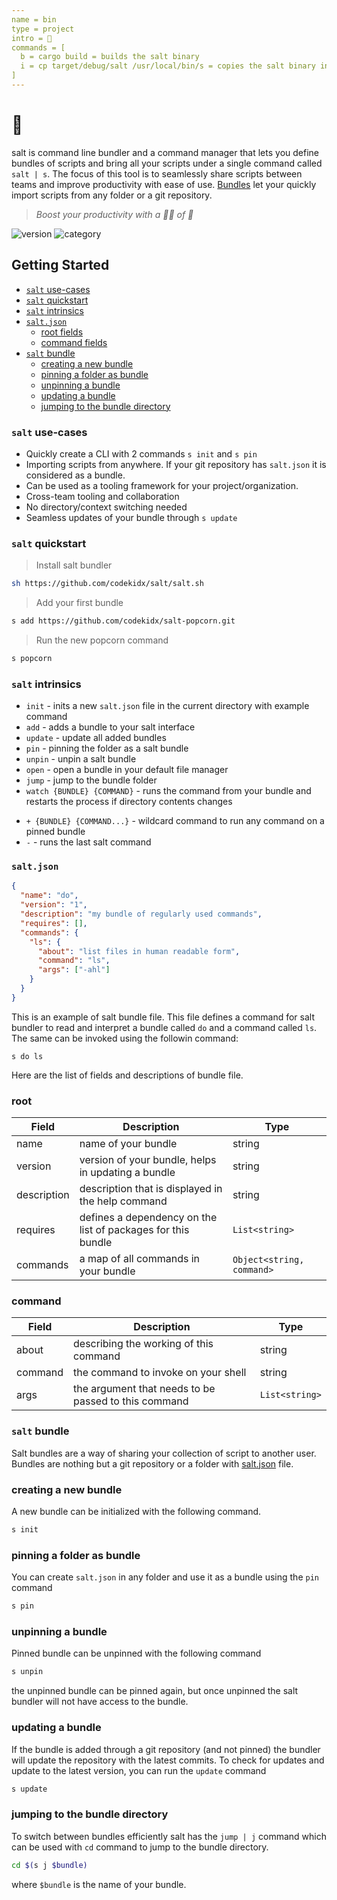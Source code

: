```yaml
---
name = bin
type = project
intro = 🧂
commands = [
  b = cargo build = builds the salt binary
  i = cp target/debug/salt /usr/local/bin/s = copies the salt binary in path
]
---
```


# 🧂

salt is command line bundler and a command manager that lets you define bundles
of scripts and bring all your scripts under a single command called `salt | s`.
The focus of this tool is to seamlessly share scripts between teams and improve
productivity with ease of use. [Bundles](#salt-bundle) let your quickly import
scripts from any folder or a git repository.

> _Boost your productivity with a 🤏🏻 of 🧂_

![version](https://img.shields.io/badge/version-v0.1.0-orange)
![category](https://img.shields.io/badge/beta-teal)

## Getting Started

- [`salt` use-cases](#salt-use-cases)
- [`salt` quickstart](#salt-quickstart)
- [`salt` intrinsics](#salt-intrinsics)
- [`salt.json`](#saltjson)
  - [root fields](#root)
  - [command fields](#command)
- [`salt` bundle](#salt-bundle)
  - [creating a new bundle](#creating-a-new-bundle)
  - [pinning a folder as bundle](#pinning-a-folder-as-bundle)
  - [unpinning a bundle](#unpinning-a-bundle)
  - [updating a bundle](#updating-a-bundle)
  - [jumping to the bundle directory](#jumping-to-the-bundle-directory)

### `salt` use-cases

- Quickly create a CLI with 2 commands `s init` and `s pin`
- Importing scripts from anywhere. If your git repository has `salt.json` it is
  considered as a bundle.
- Can be used as a tooling framework for your project/organization.
- Cross-team tooling and collaboration
- No directory/context switching needed
- Seamless updates of your bundle through `s update`

### `salt` quickstart

> Install salt bundler

```sh
sh https://github.com/codekidx/salt/salt.sh
```

> Add your first bundle

```sh
s add https://github.com/codekidx/salt-popcorn.git
```

> Run the new popcorn command

```sh
s popcorn
```

### `salt` intrinsics

- `init` - inits a new `salt.json` file in the current directory with example
  command
- `add` - adds a bundle to your salt interface
- `update` - update all added bundles
- `pin` - pinning the folder as a salt bundle
- `unpin` - unpin a salt bundle
- `open` - open a bundle in your default file manager
- `jump` - jump to the bundle folder
- `watch {BUNDLE} {COMMAND}` - runs the command from your bundle and restarts
  the process if directory contents changes

<!-- - `install` - install the package `VALUE` -->

- `+ {BUNDLE} {COMMAND...}` - wildcard command to run any command on a pinned
  bundle
- `-` - runs the last salt command

### `salt.json`

```json
{
  "name": "do",
  "version": "1",
  "description": "my bundle of regularly used commands",
  "requires": [],
  "commands": {
    "ls": {
      "about": "list files in human readable form",
      "command": "ls",
      "args": ["-ahl"]
    }
  }
}
```

This is an example of salt bundle file. This file defines a command for salt
bundler to read and interpret a bundle called `do` and a command called `ls`.
The same can be invoked using the followin command:

```
s do ls
```

Here are the list of fields and descriptions of bundle file.

### root

| Field       | Description                                                  | Type                      |
| ----------- | ------------------------------------------------------------ | ------------------------- |
| name        | name of your bundle                                          | string                    |
| version     | version of your bundle, helps in updating a bundle           | string                    |
| description | description that is displayed in the help command            | string                    |
| requires    | defines a dependency on the list of packages for this bundle | `List<string>`            |
| commands    | a map of all commands in your bundle                         | `Object<string, command>` |

### command

| Field   | Description                                          | Type           |
| ------- | ---------------------------------------------------- | -------------- |
| about   | describing the working of this command               | string         |
| command | the command to invoke on your shell                  | string         |
| args    | the argument that needs to be passed to this command | `List<string>` |

### `salt` bundle

Salt bundles are a way of sharing your collection of script to another user.
Bundles are nothing but a git repository or a folder with [salt.json](#saltjson)
file.

### creating a new bundle

A new bundle can be initialized with the following command.

```sh
s init
```

### pinning a folder as bundle

You can create `salt.json` in any folder and use it as a bundle using the `pin`
command

```sh
s pin
```

### unpinning a bundle

Pinned bundle can be unpinned with the following command

```sh
s unpin
```

the unpinned bundle can be pinned again, but once unpinned the salt bundler will
not have access to the bundle.

### updating a bundle

If the bundle is added through a git repository (and not pinned) the bundler
will update the repository with the latest commits. To check for updates and
update to the latest version, you can run the `update` command

```sh
s update
```

### jumping to the bundle directory

To switch between bundles efficiently salt has the `jump | j` command which can
be used with `cd` command to jump to the bundle directory.

```sh
cd $(s j $bundle)
```

where `$bundle` is the name of your bundle.
